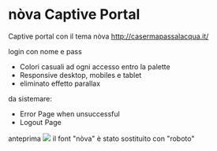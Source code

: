 nòva Captive Portal
=============

Captive portal con il tema nòva
http://casermapassalacqua.it/

login con nome e pass

* Colori casuali ad ogni accesso entro la palette
* Responsive desktop, mobiles e tablet
* eliminato effetto parallax

da sistemare:
* Error Page when unsuccessful
* Logout Page


anteprima
![](https://media.giphy.com/media/UqNKrEKkOWmkWT05I6/giphy.gif)
il font "nòva" è stato sostituito con "roboto"
